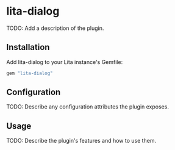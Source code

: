 # lita-dialog

TODO: Add a description of the plugin.

## Installation

Add lita-dialog to your Lita instance's Gemfile:

``` ruby
gem "lita-dialog"
```

## Configuration

TODO: Describe any configuration attributes the plugin exposes.

## Usage

TODO: Describe the plugin's features and how to use them.

